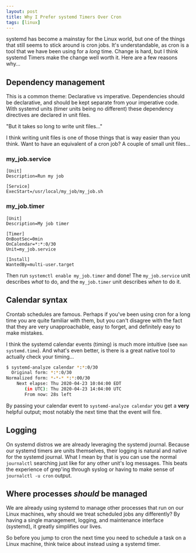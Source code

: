 ```yaml
---
layout: post
title: Why I Prefer systemd Timers Over Cron
tags: [linux]
---
```


systemd has become a mainstay for the Linux world, but one of the things that still seems to stick around is cron jobs. It's understandable, as cron is a tool that we have been using for a *long* time. Change is hard, but I think systemd Timers make the change well worth it. Here are a few reasons why...

## Dependency management

This is a common theme: Declarative vs imperative. Dependencies should be declarative, and should be kept separate from your imperative code. With systemd units (timer units being no different) these dependency directives are declared in unit files.

"But it takes so long to write unit files..."

I think writing unit files is one of those things that is way easier than you think. Want to have an equivalent of a cron job? A couple of small unit files...

### my_job.service

```
[Unit]
Description=Run my job

[Service]
ExecStart=/usr/local/my_job/my_job.sh
```

### my_job.timer

```
[Unit]
Description=My job timer

[Timer]
OnBootSec=0min
OnCalendar=*:*:0/30
Unit=my_job.service

[Install]
WantedBy=multi-user.target
```

Then run `systemctl enable my_job.timer` and done! The `my_job.service` unit describes *what* to do, and the `my_job.timer` unit describes *when* to do it.

## Calendar syntax

Crontab schedules are famous. Perhaps if you've been using cron for a long time you are quite familiar with them, but you can't disagree with the fact that they are very unapproachable, easy to forget, and definitely easy to make mistakes.

I think the systemd calendar events (timing) is much more intuitive (see `man systemd.time`). And what's even better, is there is a great native tool to actually check your timing...

```bash
$ systemd-analyze calendar *:*:0/30
  Original form: *:*:0/30
Normalized form: *-*-* *:*:00/30
    Next elapse: Thu 2020-04-23 10:04:00 EDT
       (in UTC): Thu 2020-04-23 14:04:00 UTC
       From now: 28s left
```

By passing your calendar event to `systemd-analyze calendar` you get a **very** helpful output; most notably the next time that the event will fire.

## Logging

On systemd distros we are already leveraging the systemd journal. Because our systemd timers are units themselves, their logging is natural and native for the systemd journal. What I mean by that is you can use the normal `journalctl` searching just like for any other unit's log messages. This beats the experience of grep'ing through syslog or having to make sense of `journalctl -u cron` output.

## Where processes *should* be managed

We are already using systemd to manage other processes that run on our Linux machines, why should we treat scheduled jobs any differently? By having a single management, logging, and maintenance interface (systemd), it greatly simplifies our lives.

So before you jump to cron the next time you need to schedule a task on a Linux machine, think twice about instead using a systemd timer.
